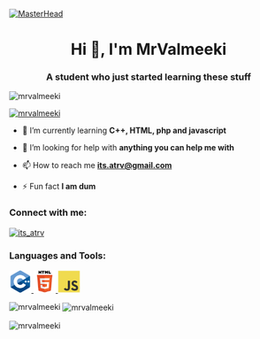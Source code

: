 [![MasterHead](https://i.pinimg.com/originals/bd/56/5d/bd565dcc0a556add0b0a0ed6b26d686e.gif)](https://rishavchanda.io)


<h1 align="center">Hi 👋, I'm MrValmeeki</h1>
<h3 align="center">A student who just started learning these stuff</h3>

<p align="left"> <img src="https://komarev.com/ghpvc/?username=mrvalmeeki&label=Profile%20views&color=0e75b6&style=flat" alt="mrvalmeeki" /> </p>

<p align="left"> <a href="https://github.com/ryo-ma/github-profile-trophy"><img src="https://github-profile-trophy.vercel.app/?username=mrvalmeeki" alt="mrvalmeeki" /></a> </p>

- 🌱 I’m currently learning **C++, HTML, php and javascript**

- 🤝 I’m looking for help with **anything you can help me with**

- 📫 How to reach me **its.atrv@gmail.com**

- ⚡ Fun fact **I am dum**

<h3 align="left">Connect with me:</h3>
<p align="left">
<a href="https://instagram.com/its_atrv" target="blank"><img align="center" src="https://raw.githubusercontent.com/rahuldkjain/github-profile-readme-generator/master/src/images/icons/Social/instagram.svg" alt="its_atrv" height="30" width="40" /></a>
</p>

<h3 align="left">Languages and Tools:</h3>
<p align="left"> <a href="https://www.w3schools.com/cpp/" target="_blank" rel="noreferrer"> <img src="https://raw.githubusercontent.com/devicons/devicon/master/icons/cplusplus/cplusplus-original.svg" alt="cplusplus" width="40" height="40"/> </a> <a href="https://www.w3.org/html/" target="_blank" rel="noreferrer"> <img src="https://raw.githubusercontent.com/devicons/devicon/master/icons/html5/html5-original-wordmark.svg" alt="html5" width="40" height="40"/> </a> <a href="https://developer.mozilla.org/en-US/docs/Web/JavaScript" target="_blank" rel="noreferrer"> <img src="https://raw.githubusercontent.com/devicons/devicon/master/icons/javascript/javascript-original.svg" alt="javascript" width="40" height="40"/> </a> </p>

<p><img align="left" src="https://github-readme-stats.vercel.app/api/top-langs?username=mrvalmeeki&show_icons=true&locale=en&layout=compact" alt="mrvalmeeki" /></p>

<p>&nbsp;<img align="center" src="https://github-readme-stats.vercel.app/api?username=mrvalmeeki&show_icons=true&locale=en" alt="mrvalmeeki" /></p>

<p><img align="center" src="https://github-readme-streak-stats.herokuapp.com/?user=mrvalmeeki&" alt="mrvalmeeki" /></p>

